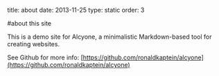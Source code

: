 title: about
date: 2013-11-25
type: static
order: 3

#about this site

This is a demo site for Alcyone, a minimalistic Markdown-based tool for creating websites. 

See Github for more info: [https://github.com/ronaldkaptein/alcyone](https://github.com/ronaldkaptein/alcyone)
